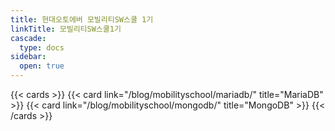 ```yaml
---
title: 현대오토에버 모빌리티SW스쿨 1기
linkTitle: 모빌리티SW스쿨1기
cascade:
  type: docs
sidebar:
  open: true
---
```

{{< cards >}}
  {{< card link="/blog/mobilityschool/mariadb/" title="MariaDB" >}}
  {{< card link="/blog/mobilityschool/mongodb/" title="MongoDB" >}}
{{< /cards >}}